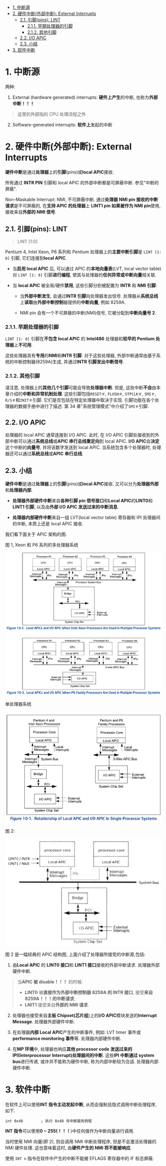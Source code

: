 
<!-- @import "[TOC]" {cmd="toc" depthFrom=1 depthTo=6 orderedList=false} -->

<!-- code_chunk_output -->

- [1. 中断源](#1-中断源)
- [2. 硬件中断(外部中断): External Interrupts](#2-硬件中断外部中断-external-interrupts)
  - [2.1. 引脚(pins): LINT](#21-引脚pins-lint)
    - [2.1.1. 早期处理器的引脚](#211-早期处理器的引脚)
    - [2.1.2. 其他引脚](#212-其他引脚)
  - [2.2. I/O APIC](#22-io-apic)
  - [2.3. 小结](#23-小结)
- [3. 软件中断](#3-软件中断)

<!-- /code_chunk_output -->

# 1. 中断源

两种:

1. External (hardware generated) interrupts: **硬件上产生**的中断, 也称为**外部中断！！！**

> 这里的外部指的 CPU 处理流程之外

2. Software-generated interrupts: **软件上**发起的中断

# 2. 硬件中断(外部中断): External Interrupts

**硬件中断**是通过**处理器**上的**引脚**(pins)或**local APIC**接收.

所有通过 **INTR PIN** 引脚和 local APIC 的外部中断都是可屏蔽中断. 参见"中断的屏蔽".

Non-Maskable Interrupt: NMI, 不可屏蔽中断. 通过**处理器 NMI pin 接收的中断请求**是不可屏蔽的, 在**支持 APIC 的处理器**上 **LINT1 pin 如果被作为 NMI pin**使用, 接收来自**外部的 NMI 信号**.

## 2.1. 引脚(pins): LINT

> LINT [1:0]

Pentium 4, Intel Xeon, P6 系列和 Pentium 处理器上的**主要中断引脚**是 `LINT [1: 0]` 引脚, 它们连接到**local APIC**.

* 当**启用 local APIC** 后, 可以通过 APIC 的**本地向量表**(LVT, local vector table)对 `LINT [1: 0]` 引脚**进行编程**, 使其与处理器的**任何异常或中断向量**相关联.

* 当 **local APIC** 被全局/硬件**禁用**, 这些引脚分别被配置为 **INTR** 和 **NMI 引脚**:

  * 当**外部中断发生**, 会通过**INTR 引脚**向处理器发出信号. 处理器从**系统总线**上**读取**由**外部中断控制**器提供的**中断向量**, 例如 8259A.

  * NMI pin 会有一个不可屏蔽的中断(NMI)信号, 它被分配到**中断向量号 2**.

### 2.1.1. 早期处理器的引脚

`LINT [1: 0]` 引脚在**不包含 local APIC** 的 **Intel486** 处理器和**较早的 Pentium 处理器**上**不可用**.

这些处理器具有**专用**的**NMI**和**INTR 引脚**. 对于这些处理器, 外部中断通常由基于系统的中断控制器(8259A)生成, 并通过**INTR 引脚发出中断信号**.

### 2.1.2. 其他引脚

请注意, 处理器上的**其他几个引脚**可能会导致**处理器中断**. 但是, 这些中断**不会**由本章介绍的**中断和异常机制处理**. 这些引脚包括`RESET＃`, `FLUSH＃`, `STPCLK＃`, `SMI＃`, `R/S＃`和`INIT＃`引脚. 它们是否包括在特定处理器中取决于实现. 引脚功能在各个处理器的数据手册中进行了描述. 第 34 章"系统管理模式"中介绍了`SMI＃`引脚.

## 2.2. I/O APIC

处理器的 local APIC 通常连接到 I/O APIC. 此时, 在 I/O APIC 引脚处接收到的外部中断可以通过**系统总线**或**APIC 串行总线重定向**到 local APIC. **I/O APIC**会**决定**这个中断的**向量号**, 并将该数字发送到 local APIC. 当系统包含多个处理器时, 处理器还可以通过**系统总线**或**APIC 串行总线**.

## 2.3. 小结

**硬件中断**是通过**处理器**上的**引脚**(pins)或**local APIC**接收. 又可以分为**处理器外部**和**处理器内部**.

* **处理器外部硬件中断**来自**各种引脚 pin 信号接口**和**Local APIC**的**LINT0**和**LINT1 引脚**, 以及由**外部 I/O APIC 发送过来的中断消息**.

* **处理器内部硬件中断**来自一组 LVT(local vector table) 寄存器和 IPI 处理器间的中断, 本质上还是 local APIC 接收.

我们看下面关于 APIC 架构的图.

图 1, Xeon 和 P6 系列的多处理器系统

![2020-11-19-11-41-15.png](./images/2020-11-19-11-41-15.png)

单处理器系统

![2020-11-19-11-43-58.png](./images/2020-11-19-11-43-58.png)

图 2:

![config](./images/2.png)

图 2 是一幅经典的 APIC 结构图, 上面介绍了处理器所接受的中断源,包括:

1. 由**Local APIC** 的 **LINT0 接口**和 **LINT1 接口**接收的外部中断请求. 处理器外部硬件中断.

> 当**APIC 被 disable！！！** 的时候:
> * **LINT0** 被**直接作为外部中断控制器 8259A 的 INTR 接口**, 接受**来自 8259A！！！的中断请求**;
> * **LNIT1** 接受来自**外部的 NMI 请求**.

2. 处理器也接受来自**主板 Chipset(芯片组**)上的**I/O APIC**模块发送的**Interrupt Message**. 处理器外部硬件中断.

3. 在处理器**内部 Local APIC**产生的中断事件, 例如: LVT timer 事件或**performance monitoring 事件**等. 处理器内部硬件中断.

4. 在**MP 环境**中, 处理器也响应**其他 processor code 发送过来的 IPI(Interprocessor Interrupt)处理器间的中断**. 这些**IPI 中断通过 system bus**进行传递, 或许并不能称为硬件中断, 称为内部中断较为合适. 处理器内部硬件中断.

# 3. 软件中断

在软件上可以使用**INT 指令主动发起中断**, 从而会强制且隐式调用中断处理程序, 如下.

```
int 0x40        ; 执行 0x40 号中断服务例程
```

**INT 指令**可以使用**0 ~ 255(！！！**)中任何值作为中断向量进行调用.

当时使用 NMI 向量(即 2), 则会调用 NMI 中断处理程序, 但是不会激活处理器的 NMI 硬件处理. 这也意味着这时, 由**硬件产生的 NMI 将不能被响应**.

使用 `INT n` 指令在软件中产生的中断不能被 EFLAGS 寄存器中的 IF 标志屏蔽.
